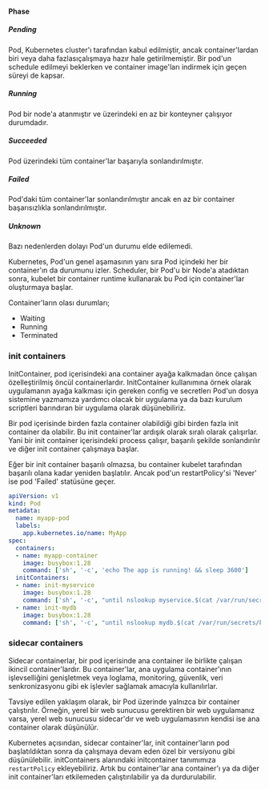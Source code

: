 #### Phase
##### Pending
Pod, Kubernetes cluster'ı tarafından kabul edilmiştir, ancak container'lardan biri veya daha fazlasıçalışmaya hazır hale getirilmemiştir. Bir pod'un schedule edilmeyi beklerken ve container image'ları indirmek için geçen süreyi de kapsar.

##### Running
Pod bir node'a atanmıştır ve üzerindeki en az bir konteyner çalışıyor durumdadır.

##### Succeeded
Pod üzerindeki tüm container'lar başarıyla sonlandırılmıştır.

##### Failed
Pod'daki tüm container'lar sonlandırılmıştır ancak en az bir container başarısızlıkla sonlandırılmıştır.

##### Unknown
Bazı nedenlerden dolayı Pod'un durumu elde edilemedi.


Kubernetes, Pod'un genel aşamasının yanı sıra Pod içindeki her bir container'ın da durumunu izler. Scheduler, bir Pod'u bir Node'a atadıktan sonra, kubelet bir container runtime kullanarak bu Pod için container'lar oluşturmaya başlar.

Container'ların olası durumları;
- Waiting
- Running
- Terminated



### init containers
InitContainer, pod içerisindeki ana container ayağa kalkmadan önce çalışan özelleştirilmiş öncül containerlardır. InitContainer kullanımına örnek olarak uygulamanın ayağa kalkması için gereken config ve secretlerı Pod'un dosya sistemine yazmamıza yardımcı olacak bir uygulama ya da bazı kurulum scriptleri barındıran bir uygulama olarak düşünebiliriz.

Bir pod içerisinde birden fazla container olabildiği gibi birden fazla init container da olabilir. Bu init container'lar ardışık olarak sıralı olarak çalışırlar. Yani bir init container içerisindeki process çalışır, başarılı şekilde sonlandırılır ve diğer init container çalışmaya başlar.

Eğer bir init container başarılı olmazsa, bu container kubelet tarafından başarılı olana kadar yeniden başlatılır. Ancak pod'un restartPolicy'si 'Never' ise pod 'Failed' statüsüne geçer.

```yaml
apiVersion: v1
kind: Pod
metadata:
  name: myapp-pod
  labels:
    app.kubernetes.io/name: MyApp
spec:
  containers:
  - name: myapp-container
    image: busybox:1.28
    command: ['sh', '-c', 'echo The app is running! && sleep 3600']
  initContainers:
  - name: init-myservice
    image: busybox:1.28
    command: ['sh', '-c', "until nslookup myservice.$(cat /var/run/secrets/kubernetes.io/serviceaccount/namespace).svc.cluster.local; do echo waiting for myservice; sleep 2; done"]
  - name: init-mydb
    image: busybox:1.28
    command: ['sh', '-c', "until nslookup mydb.$(cat /var/run/secrets/kubernetes.io/serviceaccount/namespace).svc.cluster.local; do echo waiting for mydb; sleep 2; done"]
```

### sidecar containers

Sidecar containerlar, bir pod içerisinde ana container ile birlikte çalışan ikincil container'lardır. Bu container'lar, ana uygulama container'ının işlevselliğini genişletmek veya loglama, monitoring, güvenlik, veri senkronizasyonu gibi ek işlevler sağlamak amacıyla kullanılırlar.

Tavsiye edilen yaklaşım olarak, bir Pod üzerinde yalnızca bir container çalıştırılır. Örneğin, yerel bir web sunucusu gerektiren bir web uygulamanız varsa, yerel web sunucusu sidecar'dır ve web uygulamasının kendisi ise ana container olarak düşünülür. 

Kubernetes açısından, sidecar container'lar, init container'ların pod başlatıldıktan sonra da çalışmaya devam eden özel bir versiyonu gibi düşünülebilir. initContainers alanındaki initcontainer tanımımıza `restartPolicy` ekleyebiliriz. Artık bu container'lar ana container'ı ya da diğer init container'ları etkilemeden çalıştırılabilir ya da durdurulabilir.